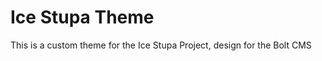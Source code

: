 Ice Stupa Theme
=========

This is a custom theme for the Ice Stupa Project, design for the Bolt CMS
